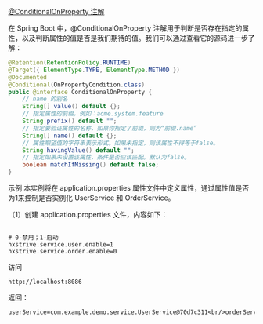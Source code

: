 [@ConditionalOnProperty 注解](https://www.hxstrive.com/subject/spring_boot/481.htm)

在 Spring Boot 中，@ConditionalOnProperty 注解用于判断是否存在指定的属性，以及判断属性的值是否是我们期待的值。我们可以通过查看它的源码进一步了解：

```java
@Retention(RetentionPolicy.RUNTIME)
@Target({ ElementType.TYPE, ElementType.METHOD })
@Documented
@Conditional(OnPropertyCondition.class)
public @interface ConditionalOnProperty {
    // name 的别名
    String[] value() default {};
    // 指定属性的前缀，例如：acme.system.feature
    String prefix() default "";
    // 指定要验证属性的名称，如果你指定了前缀，则为“前缀.name”
    String[] name() default {};
    // 属性期望值的字符串表示形式。如果未指定，则该属性不得等于false。
    String havingValue() default "";
    // 指定如果未设置该属性，条件是否应该匹配。默认为false。
    boolean matchIfMissing() default false;
}
```

示例
本实例将在 application.properties 属性文件中定义属性，通过属性值是否为1来控制是否实例化 UserService 和 OrderService。

（1）创建 application.properties 文件，内容如下：

```properties

# 0-禁用；1-启动
hxstrive.service.user.enable=1
hxstrive.service.order.enable=0
```

访问
```shell
http://localhost:8086
```

返回：
```shell
userService=com.example.demo.service.UserService@70d7c311<br/>orderService=null
```